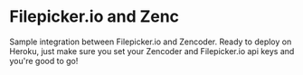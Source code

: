 # Filepicker.io and Zenc

Sample integration between Filepicker.io and Zencoder. Ready to deploy on Heroku, just make sure you set your Zencoder and Filepicker.io api keys and you're good to go!